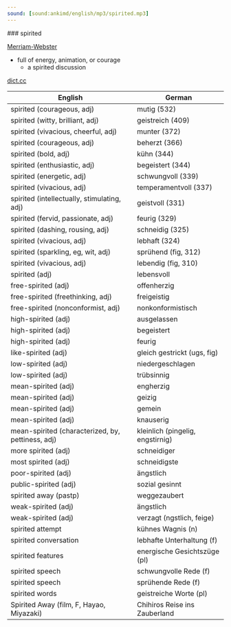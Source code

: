 ```yaml
---
sound: [sound:ankimd/english/mp3/spirited.mp3]
---
```


\### spirited

[Merriam-Webster](https://www.merriam-webster.com/dictionary/spirited)

- full of energy, animation, or courage
    - a spirited discussion

[dict.cc](https://www.dict.cc/spirited)

| English        | German       |
| -------------- | ------------ |
| spirited (courageous, adj) | mutig (532) |
| spirited (witty, brilliant, adj) | geistreich (409) |
| spirited (vivacious, cheerful, adj) | munter (372) |
| spirited (courageous, adj) | beherzt (366) |
| spirited (bold, adj) | kühn (344) |
| spirited (enthusiastic, adj) | begeistert (344) |
| spirited (energetic, adj) | schwungvoll (339) |
| spirited (vivacious, adj) | temperamentvoll (337) |
| spirited (intellectually, stimulating, adj) | geistvoll (331) |
| spirited (fervid, passionate, adj) | feurig (329) |
| spirited (dashing, rousing, adj) | schneidig (325) |
| spirited (vivacious, adj) | lebhaft (324) |
| spirited (sparkling, eg, wit, adj) | sprühend (fig, 312) |
| spirited (vivacious, adj) | lebendig (fig, 310) |
| spirited (adj) | lebensvoll |
| free-spirited (adj) | offenherzig |
| free-spirited (freethinking, adj) | freigeistig |
| free-spirited (nonconformist, adj) | nonkonformistisch |
| high-spirited (adj) | ausgelassen |
| high-spirited (adj) | begeistert |
| high-spirited (adj) | feurig |
| like-spirited (adj) | gleich gestrickt (ugs, fig) |
| low-spirited (adj) | niedergeschlagen |
| low-spirited (adj) | trübsinnig |
| mean-spirited (adj) | engherzig |
| mean-spirited (adj) | geizig |
| mean-spirited (adj) | gemein |
| mean-spirited (adj) | knauserig |
| mean-spirited (characterized, by, pettiness, adj) | kleinlich (pingelig, engstirnig) |
| more spirited (adj) | schneidiger |
| most spirited (adj) | schneidigste |
| poor-spirited (adj) | ängstlich |
| public-spirited (adj) | sozial gesinnt |
| spirited away (pastp) | weggezaubert |
| weak-spirited (adj) | ängstlich |
| weak-spirited (adj) | verzagt (ngstlich, feige) |
| spirited attempt | kühnes Wagnis (n) |
| spirited conversation | lebhafte Unterhaltung (f) |
| spirited features | energische Gesichtszüge (pl) |
| spirited speech | schwungvolle Rede (f) |
| spirited speech | sprühende Rede (f) |
| spirited words | geistreiche Worte (pl) |
| Spirited Away (film, F, Hayao, Miyazaki) | Chihiros Reise ins Zauberland |
